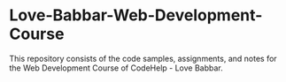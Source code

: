 # Love-Babbar-Web-Development-Course
This repository consists of the code samples, assignments, and notes for the Web Development Course of CodeHelp - Love Babbar.
